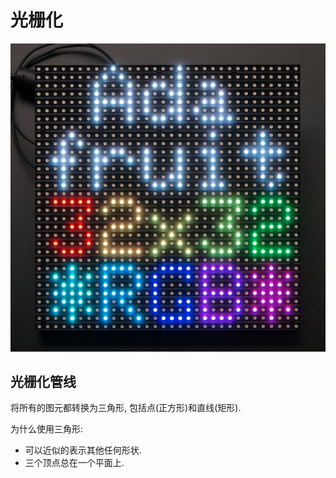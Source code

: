 # 光栅化

![GAMES101 Lecture 05](assets/light_emitting_diode_array.png)  

## 光栅化管线

将所有的图元都转换为三角形, 包括点(正方形)和直线(矩形).  

为什么使用三角形:  

- 可以近似的表示其他任何形状.
- 三个顶点总在一个平面上.
